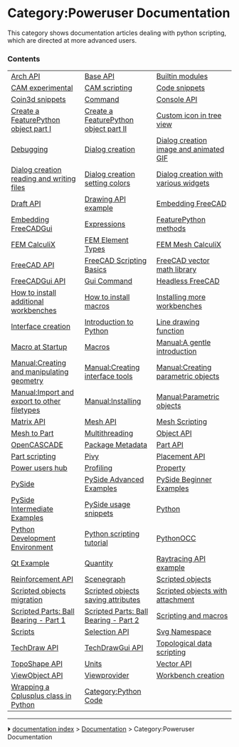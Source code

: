 # Category:Poweruser Documentation
This category shows documentation articles dealing with python scripting, which are directed at more advanced users.

### Contents

|     |     |     |
| --- | --- | --- |
| [Arch API](Arch_API.md) | [Base API](Base_API.md) | [Builtin modules](Builtin_modules.md) |
| [CAM experimental](CAM_experimental.md) | [CAM scripting](CAM_scripting.md) | [Code snippets](Code_snippets.md) |
| [Coin3d snippets](Coin3d_snippets.md) | [Command](Command.md) | [Console API](Console_API.md) |
| [Create a FeaturePython object part I](Create_a_FeaturePython_object_part_I.md) | [Create a FeaturePython object part II](Create_a_FeaturePython_object_part_II.md) | [Custom icon in tree view](Custom_icon_in_tree_view.md) |
| [Debugging](Debugging.md) | [Dialog creation](Dialog_creation.md) | [Dialog creation image and animated GIF](Dialog_creation_image_and_animated_GIF.md) |
| [Dialog creation reading and writing files](Dialog_creation_reading_and_writing_files.md) | [Dialog creation setting colors](Dialog_creation_setting_colors.md) | [Dialog creation with various widgets](Dialog_creation_with_various_widgets.md) |
| [Draft API](Draft_API.md) | [Drawing API example](Drawing_API_example.md) | [Embedding FreeCAD](Embedding_FreeCAD.md) |
| [Embedding FreeCADGui](Embedding_FreeCADGui.md) | [Expressions](Expressions.md) | [FeaturePython methods](FeaturePython_methods.md) |
| [FEM CalculiX](FEM_CalculiX.md) | [FEM Element Types](FEM_Element_Types.md) | [FEM Mesh CalculiX](FEM_Mesh_CalculiX.md) |
| [FreeCAD API](FreeCAD_API.md) | [FreeCAD Scripting Basics](FreeCAD_Scripting_Basics.md) | [FreeCAD vector math library](FreeCAD_vector_math_library.md) |
| [FreeCADGui API](FreeCADGui_API.md) | [Gui Command](Gui_Command.md) | [Headless FreeCAD](Headless_FreeCAD.md) |
| [How to install additional workbenches](How_to_install_additional_workbenches.md) | [How to install macros](How_to_install_macros.md) | [Installing more workbenches](Installing_more_workbenches.md) |
| [Interface creation](Interface_creation.md) | [Introduction to Python](Introduction_to_Python.md) | [Line drawing function](Line_drawing_function.md) |
| [Macro at Startup](Macro_at_Startup.md) | [Macros](Macros.md) | [Manual:A gentle introduction](Manual_A_gentle_introduction.md) |
| [Manual:Creating and manipulating geometry](Manual_Creating_and_manipulating_geometry.md) | [Manual:Creating interface tools](Manual_Creating_interface_tools.md) | [Manual:Creating parametric objects](Manual_Creating_parametric_objects.md) |
| [Manual:Import and export to other filetypes](Manual_Import_and_export_to_other_filetypes.md) | [Manual:Installing](Manual_Installing.md) | [Manual:Parametric objects](Manual_Parametric_objects.md) |
| [Matrix API](Matrix_API.md) | [Mesh API](Mesh_API.md) | [Mesh Scripting](Mesh_Scripting.md) |
| [Mesh to Part](Mesh_to_Part.md) | [Multithreading](Multithreading.md) | [Object API](Object_API.md) |
| [OpenCASCADE](OpenCASCADE.md) | [Package Metadata](Package_Metadata.md) | [Part API](Part_API.md) |
| [Part scripting](Part_scripting.md) | [Pivy](Pivy.md) | [Placement API](Placement_API.md) |
| [Power users hub](Power_users_hub.md) | [Profiling](Profiling.md) | [Property](Property.md) |
| [PySide](PySide.md) | [PySide Advanced Examples](PySide_Advanced_Examples.md) | [PySide Beginner Examples](PySide_Beginner_Examples.md) |
| [PySide Intermediate Examples](PySide_Intermediate_Examples.md) | [PySide usage snippets](PySide_usage_snippets.md) | [Python](Python.md) |
| [Python Development Environment](Python_Development_Environment.md) | [Python scripting tutorial](Python_scripting_tutorial.md) | [PythonOCC](PythonOCC.md) |
| [Qt Example](Qt_Example.md) | [Quantity](Quantity.md) | [Raytracing API example](Raytracing_API_example.md) |
| [Reinforcement API](Reinforcement_API.md) | [Scenegraph](Scenegraph.md) | [Scripted objects](Scripted_objects.md) |
| [Scripted objects migration](Scripted_objects_migration.md) | [Scripted objects saving attributes](Scripted_objects_saving_attributes.md) | [Scripted objects with attachment](Scripted_objects_with_attachment.md) |
| [Scripted Parts: Ball Bearing - Part 1](Scripted_Parts__Ball_Bearing_-_Part_1.md) | [Scripted Parts: Ball Bearing - Part 2](Scripted_Parts__Ball_Bearing_-_Part_2.md) | [Scripting and macros](Scripting_and_macros.md) |
| [Scripts](Scripts.md) | [Selection API](Selection_API.md) | [Svg Namespace](Svg_Namespace.md) |
| [TechDraw API](TechDraw_API.md) | [TechDrawGui API](TechDrawGui_API.md) | [Topological data scripting](Topological_data_scripting.md) |
| [TopoShape API](TopoShape_API.md) | [Units](Units.md) | [Vector API](Vector_API.md) |
| [ViewObject API](ViewObject_API.md) | [Viewprovider](Viewprovider.md) | [Workbench creation](Workbench_creation.md) |
| [Wrapping a Cplusplus class in Python](Wrapping_a_Cplusplus_class_in_Python.md) | [Category:Python Code](Category_Python_Code.md) |



---
⏵ [documentation index](../README.md) > [Documentation](Category_Documentation.md) > Category:Poweruser Documentation

